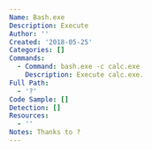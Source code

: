 ```yaml
---
Name: Bash.exe
Description: Execute
Author: ''
Created: '2018-05-25'
Categories: []
Commands:
  - Command: bash.exe -c calc.exe
    Description: Execute calc.exe.
Full Path:
  - '?'
Code Sample: []
Detection: []
Resources:
  - ''
Notes: Thanks to ?
---
```

